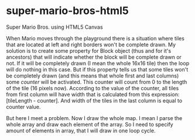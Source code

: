 super-mario-bros-html5
======================

Super Mario Bros. using HTML5 Canvas

When Mario moves through the playground there is a situation where tiles that are located at left and right borders won't be complete drawn.
My solution is to create some property for Block object (thus and for it's ancestors) that will indicate whether the block will be complete drawn or not.
If it will be completely drawn (I mean the whole 16x16 tile) then the loop will do nothing in this case.
But if this property tells us that some tiles won't be completely drawn (and this means that whole first and last columns) some _counter_ will be activated.
This counter will count from 0 to the length of the tile (16 pixels now). According to the value of the counter, all tiles from first column will have width
that is calculated from this expression: [tileLength - counter]. And width of the tiles in the last column is equal to counter value.


But here I meet a problem. Now I draw the whole map. I mean I parse the whole array and draw each element of the array. So I need to specify amount of elements in array,
that I will draw in one loop cycle.
